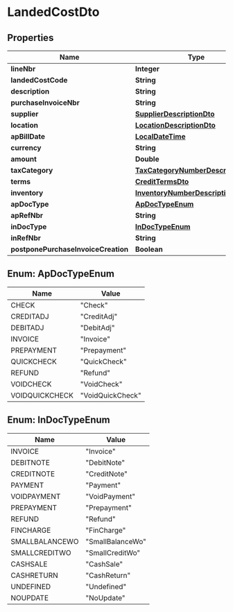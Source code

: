 
# LandedCostDto

## Properties
Name | Type | Description | Notes
------------ | ------------- | ------------- | -------------
**lineNbr** | **Integer** |  |  [optional]
**landedCostCode** | **String** |  |  [optional]
**description** | **String** |  |  [optional]
**purchaseInvoiceNbr** | **String** |  |  [optional]
**supplier** | [**SupplierDescriptionDto**](SupplierDescriptionDto.md) |  |  [optional]
**location** | [**LocationDescriptionDto**](LocationDescriptionDto.md) |  |  [optional]
**apBillDate** | [**LocalDateTime**](LocalDateTime.md) |  |  [optional]
**currency** | **String** |  |  [optional]
**amount** | **Double** |  |  [optional]
**taxCategory** | [**TaxCategoryNumberDescriptionDto**](TaxCategoryNumberDescriptionDto.md) |  |  [optional]
**terms** | [**CreditTermsDto**](CreditTermsDto.md) |  |  [optional]
**inventory** | [**InventoryNumberDescriptionDto**](InventoryNumberDescriptionDto.md) |  |  [optional]
**apDocType** | [**ApDocTypeEnum**](#ApDocTypeEnum) |  |  [optional]
**apRefNbr** | **String** |  |  [optional]
**inDocType** | [**InDocTypeEnum**](#InDocTypeEnum) |  |  [optional]
**inRefNbr** | **String** |  |  [optional]
**postponePurchaseInvoiceCreation** | **Boolean** |  |  [optional]


<a name="ApDocTypeEnum"></a>
## Enum: ApDocTypeEnum
Name | Value
---- | -----
CHECK | &quot;Check&quot;
CREDITADJ | &quot;CreditAdj&quot;
DEBITADJ | &quot;DebitAdj&quot;
INVOICE | &quot;Invoice&quot;
PREPAYMENT | &quot;Prepayment&quot;
QUICKCHECK | &quot;QuickCheck&quot;
REFUND | &quot;Refund&quot;
VOIDCHECK | &quot;VoidCheck&quot;
VOIDQUICKCHECK | &quot;VoidQuickCheck&quot;


<a name="InDocTypeEnum"></a>
## Enum: InDocTypeEnum
Name | Value
---- | -----
INVOICE | &quot;Invoice&quot;
DEBITNOTE | &quot;DebitNote&quot;
CREDITNOTE | &quot;CreditNote&quot;
PAYMENT | &quot;Payment&quot;
VOIDPAYMENT | &quot;VoidPayment&quot;
PREPAYMENT | &quot;Prepayment&quot;
REFUND | &quot;Refund&quot;
FINCHARGE | &quot;FinCharge&quot;
SMALLBALANCEWO | &quot;SmallBalanceWo&quot;
SMALLCREDITWO | &quot;SmallCreditWo&quot;
CASHSALE | &quot;CashSale&quot;
CASHRETURN | &quot;CashReturn&quot;
UNDEFINED | &quot;Undefined&quot;
NOUPDATE | &quot;NoUpdate&quot;



